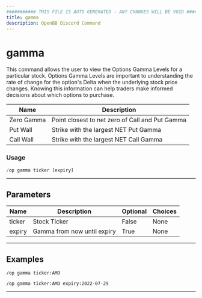 ```yaml
---
########### THIS FILE IS AUTO GENERATED - ANY CHANGES WILL BE VOID ###########
title: gamma
description: OpenBB Discord Command
---
```


# gamma

This command allows the user to view the Options Gamma Levels for a particular stock. Options Gamma Levels are important to understanding the rate of change for the option's Delta when the underlying stock price changes. Knowing this information can help traders make informed decisions about which options to purchase.

| Name | Description |
| ---- | ----------- |
| Zero Gamma | Point closest to net zero of Call and Put Gamma |
| Put Wall | Strike with the largest NET Put Gamma |
| Call Wall | Strike with the largest NET Call Gamma |

### Usage

```python wordwrap
/op gamma ticker [expiry]
```

---

## Parameters

| Name | Description | Optional | Choices |
| ---- | ----------- | -------- | ------- |
| ticker | Stock Ticker | False | None |
| expiry | Gamma from now until expiry | True | None |


---

## Examples

```
/op gamma ticker:AMD
```

```
/op gamma ticker:AMD expiry:2022-07-29
```

---
